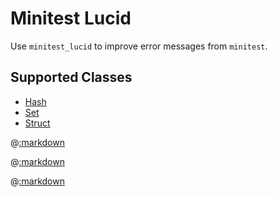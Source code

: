 # Minitest Lucid

Use ```minitest_lucid``` to improve error messages from ```minitest```.


## Supported Classes

- [Hash](#hash)
- [Set](#set)
- [Struct](#struct)

@[:markdown](hash/template.md)

@[:markdown](set/template.md)

@[:markdown](struct/template.md)



